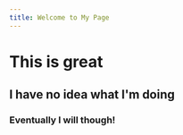 ```yaml
---
title: Welcome to My Page
---
```

# This is great
## I have no idea what I'm doing
### Eventually I will though! 
